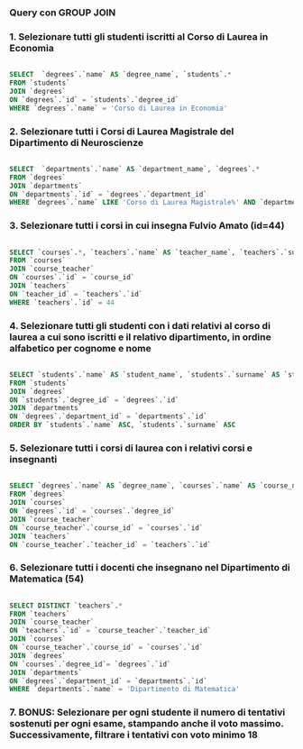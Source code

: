 ### Query con GROUP JOIN

### 1. Selezionare tutti gli studenti iscritti al Corso di Laurea in Economia

```SQL

SELECT  `degrees`.`name` AS `degree_name`, `students`.*
FROM `students`
JOIN `degrees`
ON `degrees`.`id` = `students`.`degree_id`
WHERE `degrees`.`name` = 'Corso di Laurea in Economia'

```

### 2. Selezionare tutti i Corsi di Laurea Magistrale del Dipartimento di Neuroscienze

```SQL

SELECT  `departments`.`name` AS `department_name`, `degrees`.*
FROM `degrees`
JOIN `departments`
ON `departments`.`id` = `degrees`.`department_id`
WHERE `degrees`.`name` LIKE 'Corso di Laurea Magistrale%' AND `departments`.`name` = 'Dipartimento di Neuroscienze'

```

### 3. Selezionare tutti i corsi in cui insegna Fulvio Amato (id=44)

```SQL

SELECT `courses`.*, `teachers`.`name` AS `teacher_name`, `teachers`.`surname` AS `teacher_surname`, `teachers`.`id` AS `teacher_id`
FROM `courses`
JOIN `course_teacher`
ON `courses`.`id` = `course_id`
JOIN `teachers`
ON `teacher_id` = `teachers`.`id`
WHERE `teachers`.`id` = 44

```

### 4. Selezionare tutti gli studenti con i dati relativi al corso di laurea a cui sono iscritti e il relativo dipartimento, in ordine alfabetico per cognome e nome

```SQL

SELECT `students`.`name` AS `student_name`, `students`.`surname` AS `student_surname`, `departments`.`name` AS `department_name`, `degrees`.*
FROM `students`
JOIN `degrees`
ON `students`.`degree_id` = `degrees`.`id`
JOIN `departments`
ON `degrees`.`department_id` = `departments`.`id`
ORDER BY `students`.`name` ASC, `students`.`surname` ASC

```

### 5. Selezionare tutti i corsi di laurea con i relativi corsi e insegnanti

```SQL

SELECT `degrees`.`name` AS `degree_name`, `courses`.`name` AS `course_name`, `teachers`.`name` AS `teacher_name`, `teachers`.`surname` AS `teacher_surname`
FROM `degrees`
JOIN `courses`
ON `degrees`.`id` = `courses`.`degree_id`
JOIN `course_teacher`
ON `course_teacher`.`course_id` = `courses`.`id`
JOIN `teachers`
ON `course_teacher`.`teacher_id` = `teachers`.`id`

```

### 6. Selezionare tutti i docenti che insegnano nel Dipartimento di Matematica (54)

```SQL

SELECT DISTINCT `teachers`.*
FROM `teachers`
JOIN `course_teacher`
ON `teachers`.`id` = `course_teacher`.`teacher_id`
JOIN `courses`
ON `course_teacher`.`course_id` = `courses`.`id`
JOIN `degrees`
ON `courses`.`degree_id`= `degrees`.`id`
JOIN `departments`
ON `degrees`.`department_id` = `departments`.`id`
WHERE `departments`.`name` = 'Dipartimento di Matematica'

```

### 7. BONUS: Selezionare per ogni studente il numero di tentativi sostenuti per ogni esame, stampando anche il voto massimo. Successivamente, filtrare i tentativi con voto minimo 18

```SQL

```